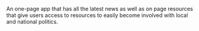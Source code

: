 An one-page app that has all the latest news as well as on page resources that give users access to resources to easily become involved with local and national politics.

